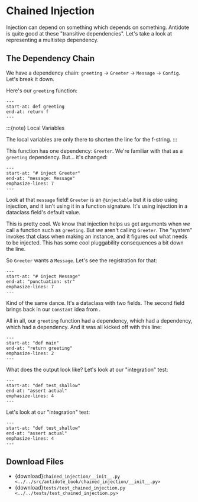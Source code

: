 # Chained Injection

Injection can depend on something which depends on something.
Antidote is quite good at these "transitive dependencies".
Let's take a look at representing a multistep dependency.

## The Dependency Chain

We have a dependency chain: `greeting` -> `Greeter` -> `Message` -> `Config`.
Let's break it down.

Here's our `greeting` function:

```{literalinclude} ../../src/antidote_book/chained_injection/__init__.py
---
start-at: def greeting
end-at: return f
---
```

:::{note} Local Variables

The local variables are only there to shorten the line for the f-string.
:::

This function has one dependency: `Greeter`.
We're familiar with that as a `greeting` dependency.
But... it's changed:

```{literalinclude} ../../src/antidote_book/chained_injection/__init__.py
---
start-at: "# inject Greeter"
end-at: "message: Message"
emphasize-lines: 7
---
```

Look at that `message` field!
`Greeter` is an `@injectable` but it is _also_ using injection, and it isn't using it in a function signature.
It's using injection in a dataclass field's default value.

This is pretty cool.
We know that injection helps us get arguments when _we_ call a function such as `greeting`.
But _we_ aren't calling `Greeter`.
The "system" invokes that class when making an instance, and it figures out what needs to be injected.
This has some cool pluggability consequences a bit down the line.

So `Greeter` wants a `Message`.
Let's see the registration for that:

```{literalinclude} ../../src/antidote_book/chained_injection/__init__.py
---
start-at: "# inject Message"
end-at: "punctuation: str"
emphasize-lines: 7
---
```

Kind of the same dance.
It's a dataclass with two fields.
The second field brings back in our `Constant` idea from [](configuration_with_constants).

All in all, our `greeting` function had a dependency, which had a dependency, which had a dependency.
And it was all kicked off with this line:

```{literalinclude} ../../src/antidote_book/chained_injection/__init__.py
---
start-at: "def main"
end-at: "return greeting"
emphasize-lines: 2
---
```

What does the output look like?
Let's look at our "integration" test:

```{literalinclude} ../../tests/test_chained_injection.py
---
start-at: "def test_shallow"
end-at: "assert actual"
emphasize-lines: 4
---
```

Let's look at our "integration" test:

```{literalinclude} ../../tests/test_chained_injection.py
---
start-at: "def test_shallow"
end-at: "assert actual"
emphasize-lines: 4
---
```

## Download Files

- {download}`chained_injection/__init__.py <../../src/antidote_book/chained_injection/__init__.py>`
- {download}`tests/test_chained_injection.py <../../tests/test_chained_injection.py>`
